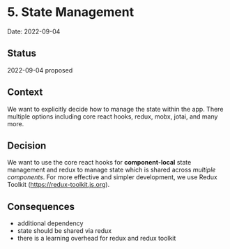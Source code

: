 # 5. State Management

Date: 2022-09-04

## Status

2022-09-04 proposed

## Context

We want to explicitly decide how to manage the state within the app.
There multiple options including core react hooks, redux, mobx, jotai, and many more.

## Decision

We want to use the core react hooks for **component-local** state management and redux to manage state which is shared across *multiple components*.
For more effective and simpler development, we use Redux Toolkit (https://redux-toolkit.js.org). 

## Consequences

- additional dependency
- state should be shared via redux
- there is a learning overhead for redux and redux toolkit
